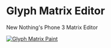 # Glyph Matrix Editor
New Nothing's Phone 3 Matrix Editor

[![Glyph Matrix Paint](https://media.discordapp.net/attachments/1391703676258746378/1391852979572838461/Showcase_2.3.png?ex=686d6799&is=686c1619&hm=9790c36ab39308cdfc449a57280231018ff9218b988eb650265d997d91d352c2&=&width=912&height=715)](https://pauwma.github.io/GlyphMatrixPaint/)
